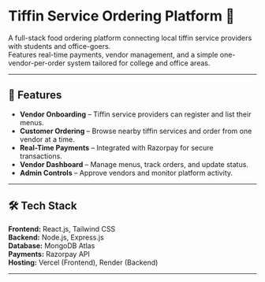 # Tiffin Service Ordering Platform 🍱

A full-stack food ordering platform connecting local tiffin service providers with students and office-goers.  
Features real-time payments, vendor management, and a simple one-vendor-per-order system tailored for college and office areas.

---

## 🚀 Features
- **Vendor Onboarding** – Tiffin service providers can register and list their menus.
- **Customer Ordering** – Browse nearby tiffin services and order from one vendor at a time.
- **Real-Time Payments** – Integrated with Razorpay for secure transactions.
- **Vendor Dashboard** – Manage menus, track orders, and update status.
- **Admin Controls** – Approve vendors and monitor platform activity.

---

## 🛠 Tech Stack
**Frontend:** React.js, Tailwind CSS  
**Backend:** Node.js, Express.js  
**Database:** MongoDB Atlas  
**Payments:** Razorpay API  
**Hosting:** Vercel (Frontend), Render (Backend)  

---


